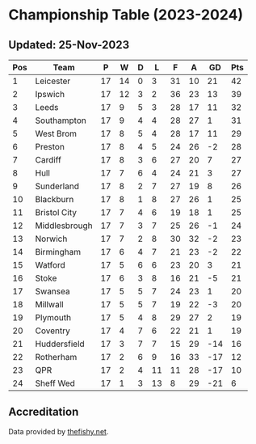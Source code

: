 # Championship Table (2023-2024)
## Updated: 25-Nov-2023

| Pos | Team | P | W | D | L | F | A | GD | Pts |
| --- | --- | --- | --- | --- | --- | --- | --- | --- | --- |
| 1 | Leicester | 17 | 14 | 0 | 3 | 31 | 10 | 21 | 42 |
| 2 | Ipswich | 17 | 12 | 3 | 2 | 36 | 23 | 13 | 39 |
| 3 | Leeds | 17 | 9 | 5 | 3 | 28 | 17 | 11 | 32 |
| 4 | Southampton | 17 | 9 | 4 | 4 | 28 | 27 | 1 | 31 |
| 5 | West Brom | 17 | 8 | 5 | 4 | 28 | 17 | 11 | 29 |
| 6 | Preston | 17 | 8 | 4 | 5 | 24 | 26 | -2 | 28 |
| 7 | Cardiff | 17 | 8 | 3 | 6 | 27 | 20 | 7 | 27 |
| 8 | Hull | 17 | 7 | 6 | 4 | 24 | 21 | 3 | 27 |
| 9 | Sunderland | 17 | 8 | 2 | 7 | 27 | 19 | 8 | 26 |
| 10 | Blackburn | 17 | 8 | 1 | 8 | 27 | 26 | 1 | 25 |
| 11 | Bristol City | 17 | 7 | 4 | 6 | 19 | 18 | 1 | 25 |
| 12 | Middlesbrough | 17 | 7 | 3 | 7 | 25 | 26 | -1 | 24 |
| 13 | Norwich | 17 | 7 | 2 | 8 | 30 | 32 | -2 | 23 |
| 14 | Birmingham | 17 | 6 | 4 | 7 | 21 | 23 | -2 | 22 |
| 15 | Watford | 17 | 5 | 6 | 6 | 23 | 20 | 3 | 21 |
| 16 | Stoke | 17 | 6 | 3 | 8 | 16 | 21 | -5 | 21 |
| 17 | Swansea | 17 | 5 | 5 | 7 | 24 | 23 | 1 | 20 |
| 18 | Millwall | 17 | 5 | 5 | 7 | 19 | 22 | -3 | 20 |
| 19 | Plymouth | 17 | 5 | 4 | 8 | 29 | 27 | 2 | 19 |
| 20 | Coventry | 17 | 4 | 7 | 6 | 22 | 21 | 1 | 19 |
| 21 | Huddersfield | 17 | 3 | 7 | 7 | 15 | 29 | -14 | 16 |
| 22 | Rotherham | 17 | 2 | 6 | 9 | 16 | 33 | -17 | 12 |
| 23 | QPR | 17 | 2 | 4 | 11 | 11 | 28 | -17 | 10 |
| 24 | Sheff Wed | 17 | 1 | 3 | 13 | 8 | 29 | -21 | 6 |

## Accreditation 

Data provided by [thefishy.net](https://www.thefishy.net/).